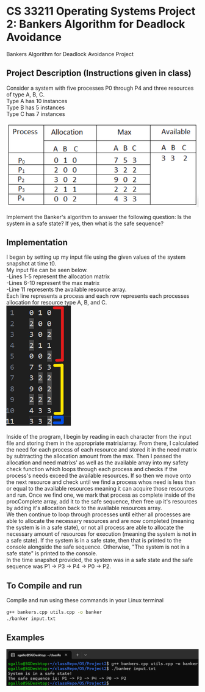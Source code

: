 # CS 33211 Operating Systems Project 2: Bankers Algorithm for Deadlock Avoidance
 Bankers Algorithm for Deadlock Avoidance Project

 ## Project Description (Instructions given in class)
Consider a system with 
five processes P0 through P4 and three resources of type A, B, C.<br/>
Type A has 10 instances<br/>
Type B has 5 instances<br/>
Type C has 7 instances

![image](InstructionPicture.png)

Implement the Banker's algorithm to answer the following question: Is the system in a safe state? If yes, then what is the safe sequence?

## Implementation
I began by setting up my input file using the given values of the system snapshot at time t0.<br/>
My input file can be seen below.<br/>
-Lines 1-5 represent the allocation matrix<br/>
-Lines 6-10 represent the max matrix<br/>
-Line 11 represents the available resource array.<br/>
Each line represents a process and each row represents each processes allocation for resource type A, B, and C.<br/>
![image](inputFilePic.png)<br/>
<br/>
Inside of the program, I begin by reading in each character from the input file and storing them in the appropriate matrix/array.
From there, I calculated the need for each process of each resource and stored it in the need matrix by subtracting the allocation amount from the max.
Then I passed the allocation and need matrixs' as well as the available array into my safety check function which loops through each process and checks if the process's needs exceed the available resources. 
If so then we move onto the next resource and check until we find a process whos need is less than or equal to the available resources meaning it can acquire those resources and run.
Once we find one, we mark that process as complete inside of the procComplete array, add it to the safe sequence, then free up it's resources by adding it's allocation back to the available resources array.<br/>
We then continue to loop through processes until either all processes are able to allocate the necessary resources and are now completed (meaning the system is in a safe state), or not all process are able to allocate the necessary amount of resources for execution (meaning the system is not in a safe state).
If the system is in a safe state, then that is printed to the console alongside the safe sequence. Otherwise, "The system is not in a safe state" is printed to the console.<br/>
In the time snapshot provided, the system was in a safe state and the safe sequence was P1 -> P3 -> P4 -> P0 -> P2.



## To Compile and run
Compile and run using these commands in your Linux terminal

```bash
g++ bankers.cpp utils.cpp -o banker
./banker input.txt
```

## Examples
![image](ProjectExample.png)

